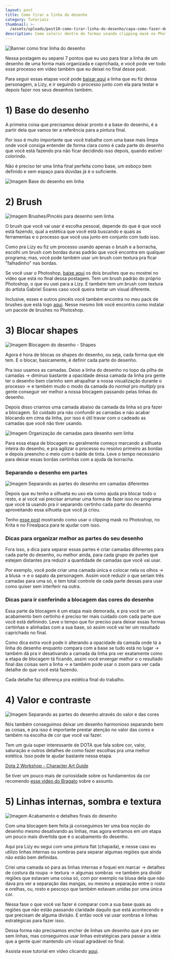 ```yaml
---
layout: post
title: Como tirar a linha do desenho
category: Tutoriais
thumbnail: >-
  /assets/uploads/post10-como-tirar-linha-do-desenho/capa-como-fazer-desenho-sem-linha_700x250-blog.png
description: Como colorir dentro de formas usando clipping mask no Photoshop, Krita e Firealpaca
---
```


![Banner como tirar linha do desenho](/assets/uploads/post10-como-tirar-linha-do-desenho/capa-como-fazer-desenho-sem-linha_700x250-blog.png)

Nessa postagem eu separei 7 pontos que eu uso para tirar a linha de um desenho de uma forma mais organizada e caprichada, e você pode ver todo esse processo em vídeo também que eu deixei no final desse post.

<!-- more -->

Para seguir essas etapas você pode [baixar aqui](https://drive.google.com/file/d/14jIRGZp7fLjDE3IFXvFxDDc0CT-KtC5g/view?usp=sharing) a linha que eu fiz dessa personagem, a Lizy, e ir seguindo o processo junto com ela para testar e depois fazer nos seus desenhos também.

# 1) Base do desenho

A primeira coisa que precisamos deixar pronto é a base do desenho, é a partir dela que vamos ter a referência para a pintura final.

Por isso é muito importante que você trabalhe com uma base mais limpa onde você consiga entender de forma clara como é cada parte do desenho que você está fazendo pra não ficar decidindo isso depois, quando estiver colorindo.

Não é preciso ter uma linha final perfeita como base, um esboço bem definido e sem espaço para dúvidas já é o suficiente.

![Imagem Base do desenho em linha](/assets/uploads/post10-como-tirar-linha-do-desenho/img1_base-do-desenho.png)

# 2) Brush

![Imagem Brushes/Pincéis para desenho sem linha](/assets/uploads/post10-como-tirar-linha-do-desenho/img2_brushes-e-pinceis-com-textura-e-sem-textura.png)

O brush que você vai usar é escolha pessoal, depende do que é que você está fazendo, qual a estética que você está buscando e quais as ferramentas e o processo que você usa junto em conjunto com tudo isso.

Como pra Lizy eu fiz um processo usando apenas o brush e a borracha, escolhi um brush com bordas duras padrão que você encontra em qualquer programa; mas, você pode também usar um brush com textura pra ficar "falhadinho" nas bordas.

Se você usar o Photoshop, [baixe aqui](https://drive.google.com/file/d/1f1J3VV-ydTXEOiUTBNI_K-admmCX4MFf/view?usp=sharing) os dois brushes que eu mostrei no vídeo que está no final dessa postagem. Tem um brush padrão do próprio Photoshop, o que eu usei para a Lizy. E também tem um brush com textura do artista Gabriel Soares caso você queira tentar um visual diferente.

Inclusive, esses e outros pincéis você também encontra no meu pack de brushes que está logo [aqui](https://desenhandocommack.com.br/blog/meu-pacote-de-brushes-para-photoshop/). Nesse mesmo link você encontra como instalar um pacote de brushes no Photoshop.

# 3) Blocar shapes

![Imagem Blocagem do desenho - Shapes](/assets/uploads/post10-como-tirar-linha-do-desenho/img3_blocagem-do-desenho-shapes.png)

Agora é hora de blocas os shapes do desenho, ou seja, cada forma que ele tem. E o blocar, basicamente, é definir cada parte do desenho.

Pra isso usamos as camadas. Deixo a linha do desenho no topo da pilha de camadas → diminuo bastante a opacidade dessa camada da linha pra gente ter o desenho bem clarinho sem atrapalhar a nossa visualização durante o processo → e também mudo o modo da camada do _normal_ pro _multiply_ pra gente conseguir ver melhor a nossa blocagem passando pelas linhas do desenho.

Depois disso criamos uma camada abaixo da camada da linha só pra fazer a blocagem. Só cuidado pra não confundir as camadas e não acabar blocando em cima da linha, por isso é útil travar com o cadeado as camadas que você não tiver usando.

![Imagem Organização de camadas para desenho sem linha](/assets/uploads/post10-como-tirar-linha-do-desenho/img4_organizacao-de-camadas-desenho-sem-linha.png)

Para essa etapa de blocagem eu geralmente começo marcando a silhueta inteira do desenho, e pra agilizar o processo eu resolvo primeiro as bordas e depois preencho o meio com o balde de tinta. Leve o tempo necessário para deixar essas bordas certinhas com a ajuda da borracha.

### Separando o desenho em partes

![Imagem Separando as partes do desenho em camadas diferentes](/assets/uploads/post10-como-tirar-linha-do-desenho/img5_organizacao-de-camadas-em-partes-separadas.png)

Depois que eu tenho a silhueta eu uso ela como ajuda pra blocar todo o resto, e aí você vai precisar arrumar uma forma de fazer isso no programa que você tá usando pra ir separando certinho cada parte do desenho aproveitando essa silhueta que você já criou.

Tenho [esse post](https://desenhandocommack.com.br/blog/como-colorir-dentro-de-uma-forma-com-clipping-mask/) mostrando como usar o clipping mask no Photoshop, no Krita e no Firealpaca para te ajudar com isso.

### Dicas para organizar melhor as partes do seu desenho

Fora isso, a dica para separar essas partes é criar camadas diferentes para cada parte do desenho, ou melhor ainda, para cada grupo de partes que estejam distantes pra reduzir a quantidade de camadas que você vai usar.

Por exemplo, você pode criar uma camada única e colocar nela os olhos → a blusa → e o sapato da personagem. Assim você reduzir o que seriam três camadas para uma só, e tem total controle de cada parte dessas para usar como quiser sem interferir na outra.

### Dicas para ir conferindo a blocagem das cores do desenho

Essa parte da blocagem é um etapa mais demorada, e pra você ter um acabamento bem certinho é preciso ter mais cuidado com cada parte que você está definindo. Leve o tempo que for preciso para deixar essas formas certinhas e alinhadas com a sua base, só assim você vai ter um resultado caprichado no final.

Como dica extra você pode ir alterando a opacidade da camada onde tá a linha do desenho enquanto compara com a base se tudo está no lugar → também dá pra ir desativando a camada da linha pra ver exatamente como a etapa de blocagem tá ficando, assim você enxergar melhor o o resultado final das coisas sem a linha → e também pode usar o zoom para ver cada detalhe do que você está fazendo.

Cada detalhe faz diferença pra estética final do trabalho.

# 4) Valor e contraste

![Imagem Separando as partes do desenho através do valor e das cores](/assets/uploads/post10-como-tirar-linha-do-desenho/img6_separacao-de-cor-valor.png)

Nós também conseguimos deixar um desenho harmonioso separando bem as coisas, e pra isso é importante prestar atenção no valor das cores e também na escolha de cor que você vai fazer.

Tem um guia super interessante de DOTA que fala sobre cor, valor, saturação e outros detalhes de como fazer escolhas pra uma melhor estética. Isso pode te ajudar bastante nessa etapa.

[Dota 2 Workshop - Character Art Guide](https://help.steampowered.com/en/faqs/view/0688-7692-4D5A-1935)

Se tiver um pouco mais de curiosidade sobre os fundamentos da cor recomendo [esse vídeo do Bragato](https://www.youtube.com/watch?v=D_h4MVTeLcE&feature=emb_title) sobre o assunto.

# 5) Linhas internas, sombra e textura

![Imagem Acabamento e detalhes finais do desenho](/assets/uploads/post10-como-tirar-linha-do-desenho/img7_acabamento-do-desenho_linhas-internas_sombra_textura.png)

Com uma blocagem bem feita já conseguimos ter uma boa noção do desenho mesmo desativando as linhas, mas agora entramos em um etapa um pouco mais divertida que é o acabamento do desenho.

Aqui pra Lizy eu segui com uma pintura flat (chapada), e nesse caso eu utilizo linhas internas ou sombras para separar algumas regiões que ainda não estão bem definidas.

Criei uma camada só para as linhas internas e foquei em marcar → detalhes de costura da roupa → textura → algumas sombras →e também pra dividir regiões que estavam uma coisa só, com por exemplo na blusa dela que não dava pra ver a separação das mangas, ou mesmo a separação entre o rosto e orelhas, ou, rosto e pescoço que também estavam unidas por uma única cor.

Nessa fase o que você vai fazer é comparar com a sua base quais as regiões que não estão passando claridade daquilo que está acontecendo e que precisam de alguma divisão. E então você vai usar sombras e linhas estratégicas para fazer isso.

Dessa forma não precisamos encher de linhas um desenho que é pra ser sem linhas, mas conseguimos usar linhas estratégicas para passar a ideia que a gente quer mantendo um visual agradável no final.

Assista esse tutorial em vídeo clicando [aqui](https://youtu.be/eN96Xdem2Lc).
